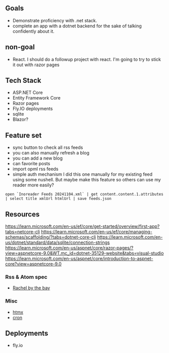 ## Goals
- Demonstrate proficiency with .net stack.
- complete an app with a dotnet backend for the sake of talking confidently about it.

## non-goal
- React. I should do a followup project with react. I'm going to try to stick it out with razor pages

## Tech Stack
- ASP.NET Core
- Entity Framework Core
- Razor pages
- Fly.IO deployments
- sqlite
- Blazor?

## Feature set
- sync button to check all rss feeds
- you can also manually refresh a blog
- you can add a new blog
- can favorite posts
- import opml rss feeds
- simple auth mechanism
I did this one manually for my existing feed using some nushell. But maybe make this feature so others can use my reader more easily?
 ```nu
open `Inoreader Feeds 20241104.xml` | get content.content.1.attributes | select title xmlUrl htmlUrl | save feeds.json
```

## Resources
https://learn.microsoft.com/en-us/ef/core/get-started/overview/first-app?tabs=netcore-cli
https://learn.microsoft.com/en-us/ef/core/managing-schemas/scaffolding/?tabs=dotnet-core-cli
https://learn.microsoft.com/en-us/dotnet/standard/data/sqlite/connection-strings
https://learn.microsoft.com/en-us/aspnet/core/razor-pages/?view=aspnetcore-9.0&WT.mc_id=dotnet-35129-website&tabs=visual-studio
https://learn.microsoft.com/en-us/aspnet/core/introduction-to-aspnet-core?view=aspnetcore-9.0

### Rss & Atom spec
- [Rachel by the bay](https://rachelbythebay.com/w/2024/08/17/hash/)

### Misc
- [htmx](https://htmx.org/docs/)
- [cron](https://crontab.guru/)

## Deployments
- fly.io
